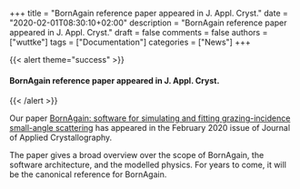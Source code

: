 +++
title = "BornAgain reference paper appeared in J. Appl. Cryst."
date = "2020-02-01T08:30:10+02:00"
description = "BornAgain reference paper appeared in J. Appl. Cryst."
draft = false
comments = false
authors = ["wuttke"]
tags = ["Documentation"]
categories = ["News"]
+++

{{< alert theme="success" >}}
#### BornAgain reference paper appeared in J. Appl. Cryst.
{{< /alert >}}

Our paper
[BornAgain: software for simulating and fitting grazing-incidence small-angle scattering](http://journals.iucr.org/j/issues/2020/01/00/ge5067/)
has appeared in the February 2020 issue of Journal of Applied Crystallography.

The paper gives a broad overview over the scope of BornAgain,
the software architecture, and the modelled physics.
For years to come, it will be the canonical reference for BornAgain.
